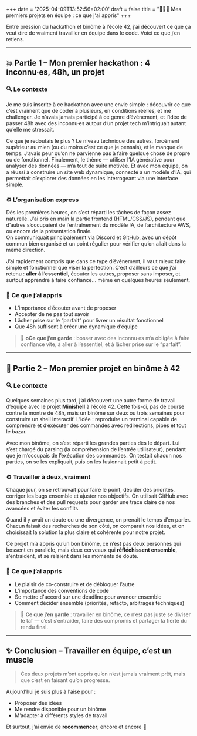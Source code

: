 +++
date = '2025-04-09T13:52:56+02:00'
draft = false
title = "🧑‍🤝‍🧑 Mes premiers projets en équipe : ce que j'ai appris"
+++

Entre pression du hackathon et binôme à l’école 42, j’ai découvert ce que ça veut dire de vraiment travailler en équipe dans le code. Voici ce que j’en retiens.

---

## 💥 Partie 1 – Mon premier hackathon : 4 inconnu·es, 48h, un projet

### 🔍 Le contexte
Je me suis inscrite à ce hackathon avec une envie simple : découvrir ce que c’est vraiment que de coder à plusieurs, en conditions réelles, et me challenger. Je n’avais jamais participé à ce genre d’événement, et l’idée de passer 48h avec des inconnu·es autour d’un projet tech m’intriguait autant qu’elle me stressait.

Ce que je redoutais le plus ? Le niveau technique des autres, forcément supérieur au mien (ou du moins c’est ce que je pensais), et le manque de temps. J’avais peur qu’on ne parvienne pas à faire quelque chose de propre ou de fonctionnel. Finalement, le thème — utiliser l’IA générative pour analyser des données — m’a tout de suite motivée. Et avec mon équipe, on a réussi à construire un site web dynamique, connecté à un modèle d’IA, qui permettait d’explorer des données en les interrogeant via une interface simple.

### ⚙️ L’organisation express
Dès les premières heures, on s’est réparti les tâches de façon assez naturelle. J’ai pris en main la partie frontend (HTML/CSS/JS), pendant que d’autres s’occupaient de l’entraînement du modèle IA, de l’architecture AWS, ou encore de la présentation finale.  
On communiquait principalement via Discord et GitHub, avec un dépôt commun bien organisé et un point régulier pour vérifier qu’on allait dans la même direction.

J’ai rapidement compris que dans ce type d’événement, il vaut mieux faire simple et fonctionnel que viser la perfection. C’est d’ailleurs ce que j’ai retenu : **aller à l’essentiel**, écouter les autres, proposer sans imposer, et surtout apprendre à faire confiance… même en quelques heures seulement.

### 🧠 Ce que j’ai appris
- L’importance d’écouter avant de proposer
- Accepter de ne pas tout savoir
- Lâcher prise sur le “parfait” pour livrer un résultat fonctionnel
- Que 48h suffisent à créer une dynamique d’équipe

> 🎯 **oCe que j’en garde** : bosser avec des inconnu·es m’a obligée à faire confiance vite, à aller à l’essentiel, et à lâcher prise sur le “parfait”.


---

## 🤝 Partie 2 – Mon premier projet en binôme à 42

### 🔍 Le contexte
Quelques semaines plus tard, j’ai découvert une autre forme de travail d’équipe avec le projet **Minishell** à l’école 42. Cette fois-ci, pas de course contre la montre de 48h, mais un binôme sur deux ou trois semaines pour construire un shell interactif. L’idée : reproduire un terminal capable de comprendre et d’exécuter des commandes avec redirections, pipes et tout le bazar.

Avec mon binôme, on s’est réparti les grandes parties dès le départ. Lui s’est chargé du parsing (la compréhension de l’entrée utilisateur), pendant que je m’occupais de l’exécution des commandes. On testait chacun nos parties, on se les expliquait, puis on les fusionnait petit à petit.


### ⚙️ Travailler à deux, vraiment
Chaque jour, on se retrouvait pour faire le point, décider des priorités, corriger les bugs ensemble et ajuster nos objectifs. On utilisait GitHub avec des branches et des pull requests pour garder une trace claire de nos avancées et éviter les conflits.

Quand il y avait un doute ou une divergence, on prenait le temps d’en parler. Chacun faisait des recherches de son côté, on comparait nos idées, et on choisissait la solution la plus claire et cohérente pour notre projet.

Ce projet m’a appris qu’un bon binôme, ce n’est pas deux personnes qui bossent en parallèle, mais deux cerveaux qui **réfléchissent ensemble**, s’entraident, et se relaient dans les moments de doute.

### 🧠 Ce que j’ai appris
- Le plaisir de co-construire et de débloquer l’autre
- L’importance des conventions de code
- Se mettre d'accord sur une deadline pour avancer ensemble
- Comment décider ensemble (priorités, refacto, arbitrages techniques)

> 🎯 **Ce que j’en garde** : travailler en binôme, ce n’est pas juste se diviser le taf — c’est s’entraider, faire des compromis et partager la fierté du rendu final. 

---

## ✨ Conclusion – Travailler en équipe, c’est un muscle  

> Ces deux projets m’ont appris qu’on n’est jamais vraiment prêt, mais que c’est en faisant qu’on progresse.

Aujourd’hui je suis plus à l’aise pour :
- Proposer des idées
- Me rendre disponible pour un binôme
- M’adapter à différents styles de travail

Et surtout, j’ai envie de **recommencer**, encore et encore 🤝
